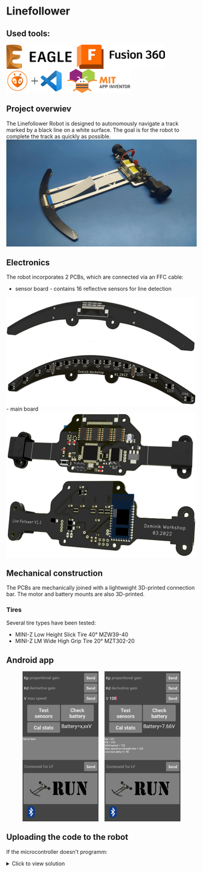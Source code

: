 # Linefollower


## Used tools:
<img align="center" height="64" src="images/logos/Eagle.png"> &nbsp;
<img align="center"  height="64" src="images/logos/Fusion-360.png"> &nbsp;
<img align="center" height="64" src="images/logos/Platformio_vscode.png"> &nbsp;
<img align="center" height="64" src="images/logos/MIT_app_inventor.png">


## Project overwiev

The Linefollower Robot is designed to autonomously navigate a track marked by a black line on a white surface. The goal is for the robot to complete the track as quickly as possible.
<img align="center" src="images/pictures/LF.jpg">

## Electronics

The robot incorporates 2 PCBs, which are connected via an FFC cable:
  - sensor board - contains 16 reflective sensors for line detection
  <img align="center" src="images/renders/LF_front_PCB_top.png">
  <img align="center" src="images/renders/LF_front_PCB_bottom.png">
  - main board 
  <img align="center" src="images/renders/LF_mainboard_PCB_top.png">
  <img align="center" src="images/renders/LF_mainboard_PCB_bottom.png">

## Mechanical construction

The PCBs are mechanically joined with a lightweight 3D-printed connection bar. The motor and battery mounts are also 3D-printed.

### Tires

Several tire types have been tested:
- MINI-Z Low Height Slick Tire 40° MZW39-40
- MINI-Z LM Wide High Grip Tire 20° MZT302-20

## Android app
<p align="center">
  <img align="center" width=40% src="images/screenshots/Android_app_initial.jpg"> &nbsp;&nbsp;
  <img align="center" width=40% src="images/screenshots/Android_app_set.jpg">
</p>

## Uploading the code to the robot

If the microcontroller doesn't programm:
<details>
<summary>Click to view solution</summary>
Make sure that the fusebits are set as bellow:
<img src="images/screenshots/atmega_fuses.png" alt="Fuse Bits Settings">
</details>
